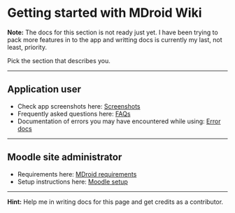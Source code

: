 Getting started with MDroid Wiki
====

**Note:** The docs for this section is not ready just yet. I have been trying to pack more features in to the app and writting docs is currently my last, not least, priority. 

Pick the section that describes you.


-----------------------------------


## Application user

 * Check app screenshots here: [Screenshots](screenshots.md)
 * Frequently asked questions here: [FAQs](faq.md)
 * Documentation of errors you may have encountered while using: [Error docs](errors.md)


-----------------------------------


## Moodle site administrator

 * Requirements here: [MDroid requirements](index.md#Requirements)
 * Setup instructions here: [Moodle setup](moodle-setup.md)


------------------------------------


**Hint:** Help me in writing docs for this page and get credits as a contributor.

